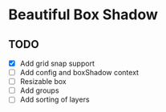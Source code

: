 # Beautiful Box Shadow

## TODO

- [x] Add grid snap support
- [ ] Add config and boxShadow context
- [ ] Resizable box
- [ ] Add groups
- [ ] Add sorting of layers
